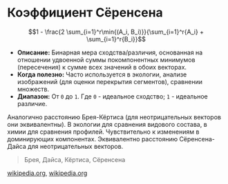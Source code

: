 # Коэффициент Сёренсена

$$1 - \frac{2 \sum_{i=1}^r\min{(A_i, B_i)}}{\sum_{i=1}^r{A_i} + \sum_{i=1}^r{B_i}}$$

* **Описание:** Бинарная мера сходства/различия, основанная на отношении удвоенной суммы покомпонентных минимумов (пересечения) к сумме всех значений в обоих векторах.
* **Когда полезно:** Часто используется в экологии, анализе изображений (для оценки перекрытия сегментов), сравнении множеств.
* **Диапазон:** От `0` до `1`. Где `0` - идеальное сходство; `1` - идеальное различие.

Аналогично расстоянию Брея-Кёртиса (для неотрицательных векторов они эквивалентны).
В экологии для сравнения видового состава, в химии для сравнения профилей. Чувствительно к изменениям в доминирующих компонентах. Эквивалентно расстоянию Сёренсена-Дайса для неотрицательных векторов.

> Брея, Дайса, Кёртиса, Сёренсена

[wikipedia.org](https://en.wikipedia.org/wiki/Dice-S%C3%B8rensen_coefficient),
[wikipedia.org](https://en.wikipedia.org/wiki/Bray%E2%80%93Curtis_dissimilarity)
